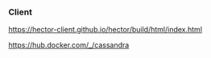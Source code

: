 ### Client

https://hector-client.github.io/hector/build/html/index.html


https://hub.docker.com/_/cassandra
